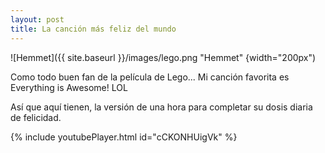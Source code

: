 ```yaml
---
layout: post
title: La canción más feliz del mundo
---
```


![Hemmet]({{ site.baseurl }}/images/lego.png "Hemmet" {width="200px")

Como todo buen fan de la película de Lego... Mi canción favorita es Everything is Awesome! LOL

Así que aquí tienen, la versión de una hora para completar su dosis diaria de felicidad.

{% include youtubePlayer.html id="cCKONHUigVk" %}
